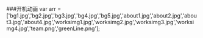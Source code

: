 ###开机动画
	var arr = ['bg1.jpg','bg2.jpg','bg3.jpg','bg4.jpg','bg5.jpg','about1.jpg','about2.jpg','about3.jpg','about4.jpg','worksimg1.jpg','worksimg2.jpg','worksimg3.jpg','worksimg4.jpg','team.png','greenLine.png'];
				